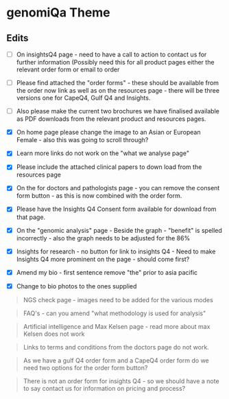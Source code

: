 # genomiQa Theme 

## Edits

- [ ] On insightsQ4 page - need to have a call to action to contact us for further information (Possibly need this for all product pages either the relevant order form or email to order

- [ ] Please find attached the "order forms" - these should be available from the order now link as well as on the resources page - there will be three versions one for CapeQ4, Gulf Q4 and Insights.

- [ ] Also please make the current two brochures we have finalised available as PDF downloads from the relevant product and resources pages.

- [x] On home page please change the image to an Asian or European Female - also this was going to scroll through?

- [x] Learn more links do not work on the "what we analyse page"

- [x] Please include the attached clinical papers to down load from the resources page

- [x] On the for doctors and pathologists page - you can remove the consent form button - as this is now combined with the order form.

- [x] Please have the Insights Q4 Consent form available for download from that page.

- [x] On the "genomic analysis" page - Beside the graph - "benefit" is spelled incorrectly - also the graph needs to be adjusted for the 86%

- [x] Insights for research - no button for link to insights Q4 - Need to make Insights Q4 more prominent on the page - should come first?

- [x] Amend my bio - first sentence remove "the" prior to asia pacific

- [x] Change to bio photos to the ones supplied

> NGS check page - images need to be added for the various modes

> FAQ's - can you amend "what methodology is used for analysis"

> Artificial intelligence and Max Kelsen page - read more about max Kelsen does not work

> Links to terms and conditions from the doctors page do not work.

> As we have a gulf Q4 order form and a CapeQ4 order form do we need two options for the order form button?

> There is not an order form for insights Q4 - so we should have a note to say contact us for information on pricing and process?